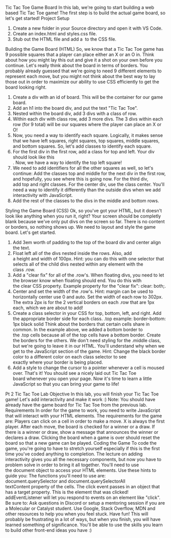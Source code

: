 Tic Tac Toe Game Board
In this lab, we're going to start building a web based Tic Tac Toe game!
The first step is to build the actual game board, so let's get started!
Project Setup
1. Create a new folder in your Source directory and open it with VS Code.
2. Create an index.html and styles.css file.
3. Stub out the HTML file and add a <link> to the CSS file.

Building the Game Board (HTML)
So, we know that a Tic Tac Toe game has 9 possible squares that a player can place either an X or an O in. Think about how you might lay this out and give it a shot on your own before you continue.
Let's really think about the board in terms of borders. You probably already guessed that we're going to need 9 different elements to represent each move, but you might not think about the best way to lay those out in order to maximize our ability to use CSS efficiently to get the board looking right.
1. Create a div with an id of board. This will be the container for our game board.
2. Add an h1 into the board div, and put the text "Tic Tac Toe".
3. Nested within the board div, add 3 divs with a class of row.
4. Within each div with class row, add 3 more divs.
The 3 divs within each row (for 9 total) will be our squares where the player can place an X or O!
5. Now, you need a way to identify each square. Logically, it makes sense that we have left squares, right squares, top squares, middle squares, and bottom squares. So, let's add classes to identify each square.
6. For the first div in the first row, add a class for top and left. Your div should look like this <div class="top left"></div>.
Now, we have a way to identify the top left square!
7. We need to add identifiers for all the other squares as well, so let's continue:
Add the classes top and middle for the next div in the first row, and hopefully, you see where this is going now. For the third div, add top and right classes.
For the center div, use the class center. You'll need a way to identify it differently than the outside divs when we add interactivity with JavaScript.
8. Add the rest of the classes to the divs in the middle and bottom rows.

Styling the Game Board (CSS)
Ok, so you've got your HTML, but it doesn't look like anything when you run it, right? Your screen should be completly blank because we've only put divs on the screen so far. There is no content or borders, so nothing shows up.
We need to layout and style the game board. Let's get started.
1. Add 3em worth of padding to the top of the board div and center align the text.
2. Float left all of the divs nested inside the rows. Also, add a height and width of 100px.
Hint: you can do this with one selector that selects all of the child divs nested within any element with the class .row.
3. Add a "clear fix" for all of the .row's.
When floating divs, you need to let the browser know when floating should end. You do this with the clear CSS property.
Example property for the "clear fix": clear: both;.
4. Center and set the width of the .row's.
Hint: margin can be used to horizontally center use 0 and auto.
Set the width of each row to 302px. The extra 2px is for the 2 vertical borders on each .row that are 1px each, which we are about to add!
5. Create a class selector in your CSS for top, bottom, left, and right. Add the appropriate border side for each class.
.top example: border-bottom: 1px black solid
Think about the borders that certain cells share in common. In the example above, we added a bottom border to the .top cells because all of the top cells have a bottom border. Create the borders for the others.
We don't need styling for the .middle class, but we're going to leave it in our HTML. You'll understand why when we get to the JavaScript section of the game.
Hint: Change the black border color to a different color on each class selector to see exactly where your border is being placed.
6. Add a style to change the cursor to a pointer whenever a cell is moused over.
That's it! You should see a nicely laid out Tic Tac Toe board whenever you open your page.
Now it's time to learn a little JavaScript so that you can bring your game to life!

Pt 2
Tic Tac Toe Lab
Objective
In this lab, you will finish your Tic Tac Toe game! Let's add interactivity and make it work :)
Note: You should have already have the game board for Tic Tac Toe from the previous lab.
Requirements
In order for the game to work, you need to write JavaScript that will interact with your HTML elements. The requirements for the game are:
Players can click on a cell in order to make a move.
X is always the first player.
After each move, the board is checked for a winner or a draw.
If there is a winner or draw, show a message that announces the winner or declares a draw.
Clicking the board when a game is over should reset the board so that a new game can be played.
Coding the Game
To code the game, you're going to have to stretch yourself especially if this is the first time you've coded anything to completion. The lecture on adding interactivity gives you all the necessary components, but now you have to problem solve in order to bring it all together.
You'll need to use the document object to access your HTML elements. Use these hints to guide you:
The functions you'll need to use are:
document.querySelector and document.querySelectorAll
textContent property of the cells.
The click event passes in an object that has a target property. This is the element that was clicked!
addEventListener will let you respond to events on an element like "click".
Be sure to:
Ask questions in Discord or setup a mentoring session if you are a Molecular or Catalyst student.
Use Google, Stack Overflow, MDN and other resources to help you when you feel stuck.
Have fun! This will probably be frustrating in a lot of ways, but when you finish, you will have learned something of significance. You'll be able to use the skills you learn to build other front-end ideas you have :)